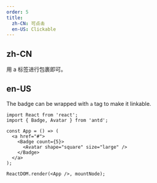 ```yaml
---
order: 5
title:
  zh-CN: 可点击
  en-US: Clickable
---
```


## zh-CN

用 a 标签进行包裹即可。

## en-US

The badge can be wrapped with `a` tag to make it linkable.

```tsx
import React from 'react';
import { Badge, Avatar } from 'antd';

const App = () => (
  <a href="#">
    <Badge count={5}>
      <Avatar shape="square" size="large" />
    </Badge>
  </a>
);

ReactDOM.render(<App />, mountNode);
```
